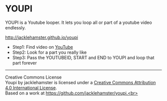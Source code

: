 YOUPI
=====

YOUPI is a Youtube looper. It lets you loop all or part of a youtube video endlessly.

http://jacklehamster.github.io/youpi

<ul>
<li>Step1: Find video on <a href="http://www.youtube.com">YouTube</a></li>
<li>Step2: Look for a part you really like</li>
<li>Step3: Pass the YOUTUBEID, START and END to YOUPI and loop that part forever</li>
</ul>

_____
Creative Commons License<br>
Youpi by jacklehamster is licensed under a <a href="https://creativecommons.org/licenses/by/4.0/">Creative Commons Attribution 4.0 International License</a>.<br> Based on a work at https://github.com/jacklehamster/youpi.<br>
